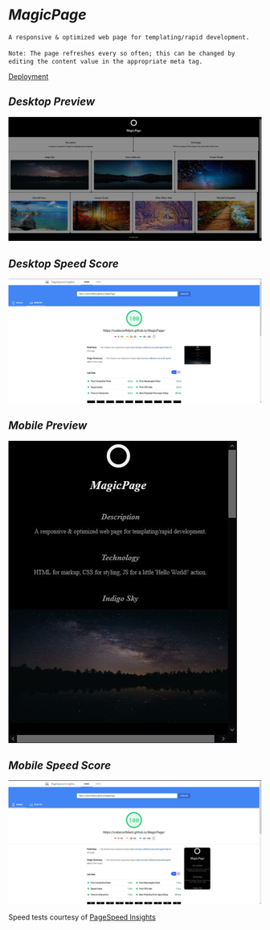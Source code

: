 # ***MagicPage***

    A responsive & optimized web page for templating/rapid development.
    
    Note: The page refreshes every so often; this can be changed by editing the content value in the appropriate meta tag.

[Deployment](https://codeconfidant.github.io/MagicPage/)

## ***Desktop Preview***

![Desktop Preview](img/preview-desktop.jpg "Desktop Preview")

## ***Desktop Speed Score***

![Desktop Speed Score](img/speedtest-desktop.jpg "Desktop Speed Score")

## ***Mobile Preview***

![Mobile Preview](img/preview-mobile.jpg "Mobile Preview")

## ***Mobile Speed Score***

![Mobile Speed Score](img/speedtest-mobile.jpg "Mobile Speed Score")

Speed tests courtesy of [PageSpeed Insights](https://developers.google.com/speed/pagespeed/insights/)
